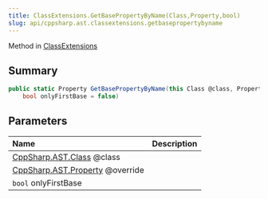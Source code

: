 ```yaml
---
title: ClassExtensions.GetBasePropertyByName(Class,Property,bool)
slug: api/cppsharp.ast.classextensions.getbasepropertybyname
---
```

Method in [ClassExtensions](/api/cppsharp/ast/classextensions)

## Summary



```csharp
public static Property GetBasePropertyByName(this Class @class, Property @override,
    bool onlyFirstBase = false)
```

## Parameters

|Name|Description|
|:---|:---|
|[CppSharp.AST.Class](/api/cppsharp/ast/class) @class||
|[CppSharp.AST.Property](/api/cppsharp/ast/property) @override||
|`bool` onlyFirstBase||

